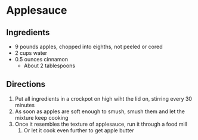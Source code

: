 # Applesauce

## Ingredients

- 9 pounds apples, chopped into eighths, not peeled or cored
- 2 cups water
- 0.5 ounces cinnamon
    - About 2 tablespoons

## Directions

1. Put all ingredients in a crockpot on high wiht the lid on, stirring every 30 minutes
1. As soon as apples are soft enough to smush, smush them and let the mixture keep cooking
1. Once it resembles the texture of applesauce, run it through a food mill
    1. Or let it cook even further to get apple butter
